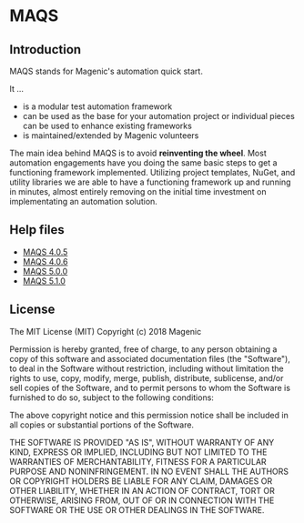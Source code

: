 # MAQS
## Introduction 
MAQS stands for Magenic's automation quick start.

It …
 - is a modular test automation framework
 - can be used as the base for your automation project or individual pieces can be used to enhance existing frameworks
 - is maintained/extended by Magenic volunteers

The main idea behind MAQS is to avoid **reinventing the wheel**. Most automation engagements have you doing the same basic steps to get a functioning framework implemented. Utilizing project templates, NuGet, and utility libraries we are able to have a functioning framework up and running in minutes, almost entirely removing on the initial time investment on implementating an automation solution.

## Help files
* [MAQS 4.0.5](https://magenic.github.io/MAQS/#/MAQS_4.0.5/Introduction)
* [MAQS 4.0.6](https://magenic.github.io/MAQS/#/MAQS_4.0.6/Introduction)
* [MAQS 5.0.0](https://magenic.github.io/MAQS/#/MAQS_5.0.0/Introduction)
* [MAQS 5.1.0](https://magenic.github.io/MAQS/#/MAQS_5.1.0/Introduction)

## License
The MIT License (MIT)
Copyright (c) 2018 Magenic

Permission is hereby granted, free of charge, to any person obtaining a copy of this software and associated documentation files (the "Software"), to deal in the Software without restriction, including without limitation the rights to use, copy, modify, merge, publish, distribute, sublicense, and/or sell copies of the Software, and to permit persons to whom the Software is furnished to do so, subject to the following conditions:

The above copyright notice and this permission notice shall be included in all copies or substantial portions of the Software.

THE SOFTWARE IS PROVIDED "AS IS", WITHOUT WARRANTY OF ANY KIND, EXPRESS OR IMPLIED, INCLUDING BUT NOT LIMITED TO THE WARRANTIES OF MERCHANTABILITY, FITNESS FOR A PARTICULAR PURPOSE AND NONINFRINGEMENT. IN NO EVENT SHALL THE AUTHORS OR COPYRIGHT HOLDERS BE LIABLE FOR ANY CLAIM, DAMAGES OR OTHER LIABILITY, WHETHER IN AN ACTION OF CONTRACT, TORT OR OTHERWISE, ARISING FROM, OUT OF OR IN CONNECTION WITH THE SOFTWARE OR THE USE OR OTHER DEALINGS IN THE SOFTWARE.